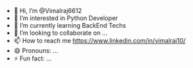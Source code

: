 - 👋 Hi, I’m @Vimalraj6612
- 👀 I’m interested in Python Developer
- 🌱 I’m currently learning BackEnd Techs
- 💞️ I’m looking to collaborate on ...
- 📫 How to reach me https://www.linkedin.com/in/vimalraj10/
- 😄 Pronouns: ...
- ⚡ Fun fact: ...

<!---
Vimalraj6612/Vimalraj6612 is a ✨ special ✨ repository because its `README.md` (this file) appears on your GitHub profile.
You can click the Preview link to take a look at your changes.
--->
